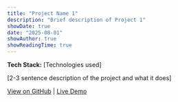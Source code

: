 ```yaml
---
title: "Project Name 1"
description: "Brief description of Project 1"
showDate: true
date: "2025-08-01"
showAuthor: true
showReadingTime: true
---
```


**Tech Stack:** [Technologies used]

[2-3 sentence description of the project and what it does]

[View on GitHub](#) | [Live Demo](#)